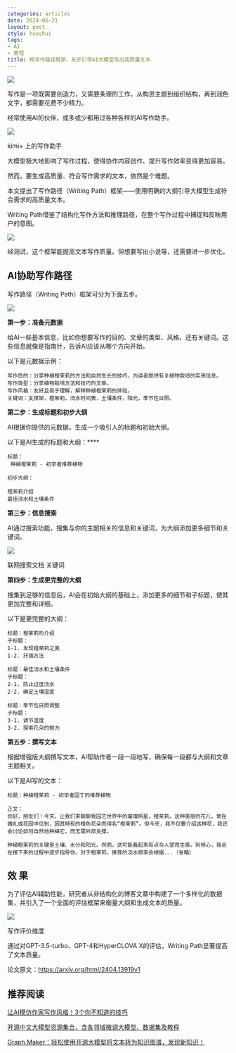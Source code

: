 ```yaml
---
categories: articles
date: 2024-06-21
layout: post
style: huoshui
tags:
- AI
- 教程
title: 用写作路径框架，五步引导AI大模型写出高质量文本
---
```


![](/assets/images/23d636b3006d4702a5b3f41e0dac24ce.png)

写作是一项既需要创造力，又需要条理的工作，从构思主题到组织结构，再到润色文字，都需要花费不少精力。

经常使用AI的伙伴，或多或少都用过各种各样的AI写作助手。

![](/assets/images/5af586359fa444aeb8c3292999725c56.png)

kimi+ 上的写作助手  

大模型极大地影响了写作过程，使得协作内容创作、提升写作效率变得更加容易。

然而，要生成高质量、符合写作需求的文本，依然是个难题。

本文提出了写作路径（Writing Path）框架——使用明确的大纲引导大模型生成符合需求的高质量文本。

Writing Path借鉴了结构化写作方法和推理路径，在整个写作过程中捕捉和反映用户的意图。

![](/assets/images/303f226aa1e04b0a90826aad24da0093.png)

经测试，这个框架能提高文本写作质量。但想要写出小说等，还需要进一步优化。

## AI协助写作路径

写作路径（Writing Path）框架可分为下面五步。

![](/assets/images/46f35dddf30d4e9988b7436c4404301e.png)

**第一步：准备元数据**

给AI一些基本信息，比如你想要写作的目的、文章的类型、风格，还有关键词。这些信息就像是指南针，告诉AI应该从哪个方向开始。

以下是元数据示例：

    
    
    写作目的：分享种植橙茉莉的方法和自然生长的技巧，为读者提供有关植物栽培的实用信息。  
    写作类型：分享植物栽培方法和技巧的文章。  
    写作风格：友好且易于理解，解释种植橙茉莉的体验。  
    关键词：支撑架，橙茉莉，浇水时间表，土壤条件，阳光，季节性日照。  
    

**第二步：生成标题和初步大纲**

AI根据你提供的元数据，生成一个吸引人的标题和初始大纲。

以下是AI生成的标题和大纲：****  

    
    
    标题：  
     种植橙茉莉 - 初学者推荐植物  
      
    初步大纲：  
      
    橙茉莉介绍  
    最佳浇水和土壤条件

**第三步：信息搜索**

AI通过搜索功能，搜集与你的主题相关的信息和关键词，为大纲添加更多细节和关键词。

![](/assets/images/ba73d0fdfa0247a59207f893f42f40dd.png)

联网搜索文档 关键词  

**第四步：生成更完整的大纲**

搜集到足够的信息后，AI会在初始大纲的基础上，添加更多的细节和子标题，使其更加完整和详细。

以下是更完整的大纲：

    
    
    标题：橙茉莉的介绍  
    子标题：  
    1-1. 发现橙茉莉之美  
    1-2. 扦插方法  
      
    标题：最佳浇水和土壤条件  
    子标题：  
    2-1. 防止过度浇水  
    2-2. 确定土壤湿度  
      
    标题：季节性日照调整  
    子标题：  
    3-1. 调节温度  
    3-2. 探索花朵的魅力

**第五步：撰写文本**

根据增强版大纲撰写文本，AI帮助作者一段一段地写，确保每一段都与大纲和文章主题相关。

以下是AI写的文本：

    
    
    标题：种植橙茉莉 - 初学者园丁的推荐植物  
      
    正文：  
    你好，朋友们！今天，让我们来聊聊我园艺世界中的璀璨明星，橙茉莉。这种美丽的花儿，常在婚礼或花园中见到，因其特有的橙色花朵而得名“橙茉莉”。但今天，我不仅要介绍这种花，我还会讨论如何自然地种植它，而无需外部支撑。  
      
    种植橙茉莉的关键是土壤、水分和阳光。然而，这可能看起来有点令人望而生畏。别担心，我会在接下来的过程中逐步指导你。对于橙茉莉，推荐的浇水频率会根据...（省略）

## 效 果

为了评估AI辅助性能，研究者从非结构化的博客文章中构建了一个多样化的数据集，并引入了一个全面的评估框架来衡量大纲和生成文本的质量。

![](/assets/images/4042f02d1a34415fb4980698f4a727cb.png)

写作评价维度  

通过对GPT-3.5-turbo、GPT-4和HyperCLOVA X的评估，Writing Path显著提高了文本质量。

  

论文原文：https://arxiv.org/html/2404.13919v1

## 推荐阅读

[让AI模仿作家写作风格！3个你不知道的技巧](http://mp.weixin.qq.com/s?__biz=Mzk0OTY0NzM1Ng==&mid=2247485092&idx=1&sn=a3278a0697ee3042783d3f46e9479d38&chksm=c3546437f423ed215755ef17fed3870bce229df61b63997599ccee017636fd7966f6647cd11f&scene=21#wechat_redirect)

[开源中文大模型资源集合，含各领域微调大模型、数据集及教程](http://mp.weixin.qq.com/s?__biz=Mzk0OTY0NzM1Ng==&mid=2247485932&idx=1&sn=ada0616870e7711d308a473835468792&chksm=c3546b7ff423e269500714b04ed8c38bbf1f155fe375d543ad3fbde494af4d79a93e44c70c6c&scene=21#wechat_redirect)  

[Graph Maker：轻松使用开源大模型将文本转为知识图谱，发现新知识！](http://mp.weixin.qq.com/s?__biz=Mzk0OTY0NzM1Ng==&mid=2247485901&idx=1&sn=0dbf87ae6cd841e826126cf2c3b99be0&chksm=c3546b5ef423e24889d10b4a9ee88655b6bf60e22b69596be5600ef28db3ef5433e4ca1edfc5&scene=21#wechat_redirect)